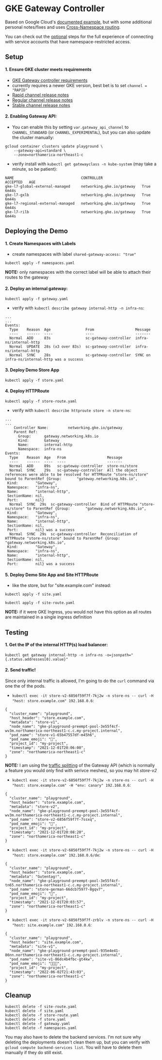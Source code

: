 # GKE Gateway Controller

Based on Google Cloud's [documented example](https://cloud.google.com/kubernetes-engine/docs/how-to/deploying-gateways), but with some additional personal notes/fixes and uses [Cross-Namespace routing](https://gateway-api.sigs.k8s.io/v1alpha2/guides/multiple-ns/).

You can check out the [optional](./optional/README.md) steps for the full experience of connecting with service accounts that have namespace-restricted access.


## Setup
#### 1. Ensure GKE cluster meets requirements
- [GKE Gateway controller requirements](https://cloud.google.com/kubernetes-engine/docs/how-to/deploying-gateways#requirements)
- currently requires a newer GKE version, best bet is to set `channel = "RAPID"`
- [Rapid channel release notes](https://cloud.google.com/kubernetes-engine/docs/release-notes-rapid)
- [Regular channel release notes](https://cloud.google.com/kubernetes-engine/docs/release-notes-regular)
- [Stable channel release notes](https://cloud.google.com/kubernetes-engine/docs/release-notes-stable)

#### 2. Enabling Gateway API:
- You can enable this by setting `var.gateway_api_channel` to `CHANNEL_STANDARD` (or `CHANNEL_EXPERIMENTAL`), but you can also update the cluster manually:
```console
gcloud container clusters update playground \
    --gateway-api=standard \
    --zone=northamerica-northeast1-c
```

- verify install with `kubectl get gatewayclass -n kube-system` (may take a minute, so be patient):
```
NAME                               CONTROLLER                  ACCEPTED   AGE
gke-l7-global-external-managed     networking.gke.io/gateway   True       6m44s
gke-l7-gxlb                        networking.gke.io/gateway   True       6m44s
gke-l7-regional-external-managed   networking.gke.io/gateway   True       6m44s
gke-l7-rilb                        networking.gke.io/gateway   True       6m44s
```


## Deploying the Demo
#### 1. Create Namespaces with Labels
- create namespaces with label `shared-gateway-access: "true"`
```console
kubectl apply -f namespaces.yaml
```

**NOTE:** only namespaces with the correct label will be able to attach their routes to the gateway


#### 2. Deploy an internal gateway: 
```console
kubectl apply -f gateway.yaml
```

- verify with `kubectl describe gateway internal-http -n infra-ns`:
```
...
...
Events:
  Type    Reason  Age                From                   Message
  ----    ------  ----               ----                   -------
  Normal  ADD     83s                sc-gateway-controller  infra-ns/internal-http
  Normal  UPDATE  28s (x3 over 83s)  sc-gateway-controller  infra-ns/internal-http
  Normal  SYNC    28s                sc-gateway-controller  SYNC on infra-ns/internal-http was a success
```


#### 3. Deploy Demo Store App
```console
kubectl apply -f store.yaml
```


#### 4. Deploy HTTPRoute 
```console
kubectl apply -f store-route.yaml
```

- verify with `kubectl describe httproute store -n store-ns`:
```
...
...
    Controller Name:         networking.gke.io/gateway
    Parent Ref:
      Group:      gateway.networking.k8s.io
      Kind:       Gateway
      Name:       internal-http
      Namespace:  infra-ns
Events:
  Type    Reason  Age   From                   Message
  ----    ------  ----  ----                   -------
  Normal  ADD     89s   sc-gateway-controller  store-ns/store
  Normal  SYNC    29s   sc-gateway-controller  All the object references were able to be resolved for HTTPRoute "store-ns/store" bound to ParentRef {Group:       "gateway.networking.k8s.io",
 Kind:        "Gateway",
 Namespace:   "infra-ns",
 Name:        "internal-http",
 SectionName: nil,
 Port:        nil}
  Normal  SYNC  29s  sc-gateway-controller  Bind of HTTPRoute "store-ns/store" to ParentRef {Group:       "gateway.networking.k8s.io",
 Kind:        "Gateway",
 Namespace:   "infra-ns",
 Name:        "internal-http",
 SectionName: nil,
 Port:        nil} was a success
  Normal  SYNC  29s  sc-gateway-controller  Reconciliation of HTTPRoute "store-ns/store" bound to ParentRef {Group:       "gateway.networking.k8s.io",
 Kind:        "Gateway",
 Namespace:   "infra-ns",
 Name:        "internal-http",
 SectionName: nil,
 Port:        nil} was a success
```


#### 5. Deploy Demo Site App and Site HTTPRoute
- like the store, but for "site.example.com" instead:
```console
kubectl apply -f site.yaml

kubectl apply -f site-route.yaml
```

**NOTE:** if it were GKE Ingress, you would not have this option as all routes are maintained in a single ingress definition


## Testing 
#### 1. Get the IP of the internal HTTP(s) load balancer:
```console
kubectl get gateway internal-http -n infra-ns -o=jsonpath="{.status.addresses[0].value}"
```


#### 2. Send traffic!  
Since only internal traffic is allowed, I'm going to do the `curl` command via one the of the pods.

- `kubectl exec -it store-v2-6856f59f7f-7kj2w -n store-ns -- curl -H "host: store.example.com" 192.168.0.6`:
```
{
  "cluster_name": "playground",
  "host_header": "store.example.com",
  "metadata": "store-v1",
  "node_name": "gke-playground-preempt-pool-3e55f4cf-wv3m.northamerica-northeast1-c.c.my-project.internal",
  "pod_name": "store-v1-65b47557df-m45h6",
  "pod_name_emoji": "🙅",
  "project_id": "my-project",
  "timestamp": "2021-12-01T20:06:00",
  "zone": "northamerica-northeast1-c"
}
```
**NOTE:** I am using the [traffic splitting](https://gateway-api.sigs.k8s.io/v1alpha2/guides/traffic-splitting/) of the Gateway API (which is normally a feature you would only find with serivce meshes), so you may hit *store-v2*

- `kubectl exec -it store-v2-6856f59f7f-7kj2w -n store-ns -- curl -H "host: store.example.com" -H "env: canary" 192.168.0.6`:
```
{
  "cluster_name": "playground",
  "host_header": "store.example.com",
  "metadata": "store-v2",
  "node_name": "gke-playground-preempt-pool-3e55f4cf-wv3m.northamerica-northeast1-c.c.my-project.internal",
  "pod_name": "store-v2-6856f59f7f-7ssxq",
  "pod_name_emoji": "💇",
  "project_id": "my-project",
  "timestamp": "2021-12-01T20:08:20",
  "zone": "northamerica-northeast1-c"
}
```

- `kubectl exec -it store-v2-6856f59f7f-7kj2w -n store-ns -- curl -H "host: store.example.com" 192.168.0.6/de`: 
```
{
  "cluster_name": "playground",
  "host_header": "store.example.com",
  "metadata": "Gutentag!",
  "node_name": "gke-playground-preempt-pool-3e55f4cf-tn65.northamerica-northeast1-c.c.my-project.internal",
  "pod_name": "store-german-66dcb75977-8gqv7",
  "pod_name_emoji": "🧗",
  "project_id": "my-project",
  "timestamp": "2021-12-01T20:03:57",
  "zone": "northamerica-northeast1-c"
}
```

- `kubectl exec -it store-v2-6856f59f7f-zrblv -n store-ns -- curl -H "host: site.example.com" 192.168.0.6`:
```
{
  "cluster_name": "playground",
  "host_header": "site.example.com",
  "metadata": "site-v1",
  "node_name": "gke-playground-preempt-pool-935e4e41-86nn.northamerica-northeast1-c.c.my-project.internal",
  "pod_name": "site-v1-86dc4b4fbc-gt4kw",
  "pod_name_emoji": "👨🏾‍🔬",
  "project_id": "my-project",
  "timestamp": "2022-06-02T21:43:03",
  "zone": "northamerica-northeast1-c"
}
```


## Cleanup
```console
kubectl delete -f site-route.yaml
kubectl delete -f site.yaml
kubectl delete -f store-route.yaml
kubectl delete -f store.yaml
kubectl delete -f gateway.yaml
kubectl delete -f namespaces.yaml
```

You may also have to delete the backend services. I'm not sure why deleting the deployments doesn't clean them up, but you can verify with `gcloud compute backend-services list`.  You will have to delete them manually if they do still exist.

